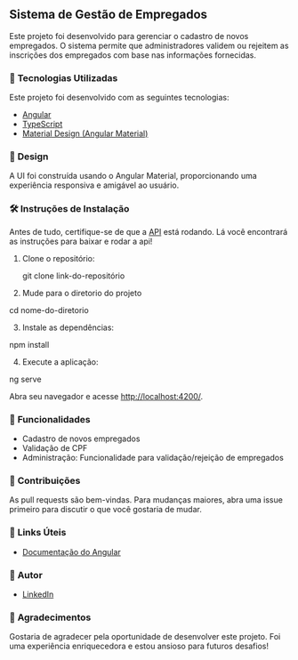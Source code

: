 ## **Sistema de Gestão de Empregados**

Este projeto foi desenvolvido para gerenciar o cadastro de novos empregados. O sistema permite que administradores validem ou rejeitem as inscrições dos empregados com base nas informações fornecidas.

### 🚀 **Tecnologias Utilizadas**

Este projeto foi desenvolvido com as seguintes tecnologias:

- [Angular](https://angular.io/)
- [TypeScript](https://www.typescriptlang.org/)
- [Material Design (Angular Material)](https://material.angular.io/)

### 🎨 **Design**

A UI foi construída usando o Angular Material, proporcionando uma experiência responsiva e amigável ao usuário.

### 🛠 **Instruções de Instalação**

Antes de tudo, certifique-se de que a [API](https://github.com/joaolrocha/api-challenge) está rodando. Lá você encontrará as instruções para baixar e rodar a api!

1. Clone o repositório:
  
   git clone link-do-repositório

2. Mude para o diretorio do projeto

  cd nome-do-diretorio

3. Instale as dependências:
 
  npm install

4. Execute a aplicação:
  
  ng serve

Abra seu navegador e acesse [http://localhost:4200/](http://localhost:4200/).

### 📖 **Funcionalidades**

- Cadastro de novos empregados
- Validação de CPF
- Administração: Funcionalidade para validação/rejeição de empregados

### 🤝 **Contribuições**

As pull requests são bem-vindas. Para mudanças maiores, abra uma issue primeiro para discutir o que você gostaria de mudar.

### 🔗 **Links Úteis**

- [Documentação do Angular](https://angular.io/docs)

### 📌 **Autor**

- [LinkedIn](https://www.linkedin.com/in/joaolrocha07/)

### 🙏 **Agradecimentos**

Gostaria de agradecer pela oportunidade de desenvolver este projeto. Foi uma experiência enriquecedora e estou ansioso para futuros desafios!
